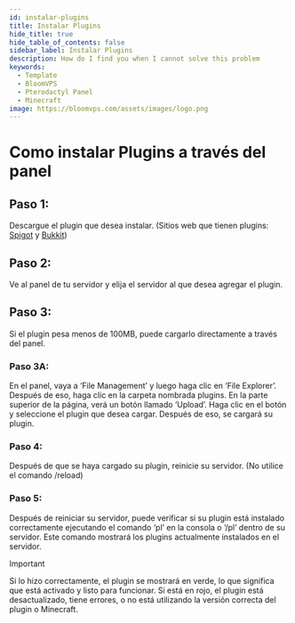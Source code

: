 ```yaml
---
id: instalar-plugins
title: Instalar Plugins
hide_title: true
hide_table_of_contents: false
sidebar_label: Instalar Plugins
description: How do I find you when I cannot solve this problem
keywords:
  - Template
  - BloomVPS
  - Pterodactyl Panel
  - Minecraft
image: https://bloomvps.com/assets/images/logo.png
---
```

# Como instalar Plugins a través del panel

## Paso 1:
Descargue el plugin que desea instalar. (Sitios web que tienen plugins: [Spigot](https://www.spigotmc.org/resources/categories/spigot.4/) y [Bukkit](https://dev.bukkit.org/bukkit-plugins))


## Paso 2:
Ve al panel de tu servidor y elija el servidor al que desea agregar el plugin.

## Paso 3:
Si el plugin pesa menos de 100MB, puede cargarlo directamente a través del panel.

### Paso 3A:
En el panel, vaya a ‘File Management’ y luego haga clic en ‘File Explorer’. Después de eso, haga clic en la carpeta nombrada plugins. En la parte superior de la página, verá un botón llamado ‘Upload’. Haga clic en el botón y seleccione el plugin que desea cargar. Después de eso, se cargará su plugin.
 
### Paso 4:
Después de que se haya cargado su plugin, reinicie su servidor. (No utilice el comando /reload)

### Paso 5:
Después de reiniciar su servidor, puede verificar si su plugin está instalado correctamente ejecutando el comando ‘pl’ en la consola o ‘/pl’ dentro de su servidor. Este comando mostrará los plugins actualmente instalados en el servidor.

> [!IMPORTANT]
> Si lo hizo correctamente, el plugin se mostrará en verde, lo que significa que está activado y listo para funcionar. Si está en rojo, el plugin está desactualizado, tiene errores, o no está utilizando la versión correcta del plugin o Minecraft.
> 